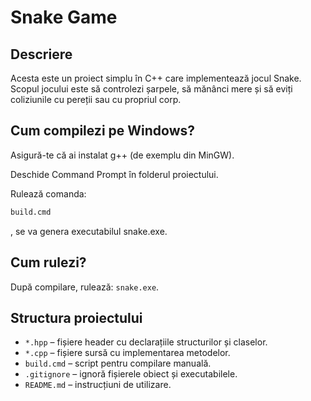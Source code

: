# Snake Game 

## Descriere

Acesta este un proiect simplu în C++ care implementează jocul Snake.
Scopul jocului este să controlezi șarpele, să mănânci mere și să eviți coliziunile cu pereții sau cu propriul corp.

## Cum compilezi pe Windows?

Asigură-te că ai instalat g++ (de exemplu din MinGW).

Deschide Command Prompt în folderul proiectului.

Rulează comanda: 

```cmd
build.cmd
```

, se va genera executabilul snake.exe.

## Cum rulezi?

După compilare, rulează: `snake.exe`.

## Structura proiectului


- `*.hpp` – fișiere header cu declarațiile structurilor și claselor.
- `*.cpp` – fișiere sursă cu implementarea metodelor.
- `build.cmd` – script pentru compilare manuală.
- `.gitignore` – ignoră fișierele obiect și executabilele.
- `README.md` – instrucțiuni de utilizare.

